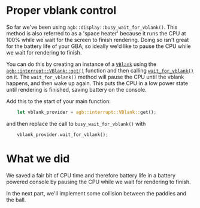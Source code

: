 # Proper vblank control

So far we've been using `agb::display::busy_wait_for_vblank()`.
This method is also referred to as a 'space heater' because it runs the CPU at 100% while we wait for the screen to finish rendering.
Doing so isn't great for the battery life of your GBA, so ideally we'd like to pause the CPU while we wait for rendering to finish.

You can do this by creating an instance of a [`VBlank`](https://docs.rs/agb/latest/agb/interrupt/struct.VBlank.html) using the
[`agb::interrupt::VBlank::get()`](https://docs.rs/agb/latest/agb/interrupt/struct.VBlank.html#method.get) function and then
calling [`wait_for_vblank()`](https://docs.rs/agb/latest/agb/interrupt/struct.VBlank.html#method.wait_for_vblank) on it.
The `wait_for_vblank()` method will pause the CPU until the vblank happens, and then wake up again.
This puts the CPU in a low power state until rendering is finished, saving battery on the console.

Add this to the start of your main function:

```rust
    let vblank_provider = agb::interrupt::VBlank::get();
```

and then replace the call to `busy_wait_for_vblank()` with

```rust
    vblank_provider.wait_for_vblank();
```

# What we did

We saved a fair bit of CPU time and therefore battery life in a battery powered console by pausing the CPU while we wait for rendering to finish.

In the next part, we'll implement some collision between the paddles and the ball.
